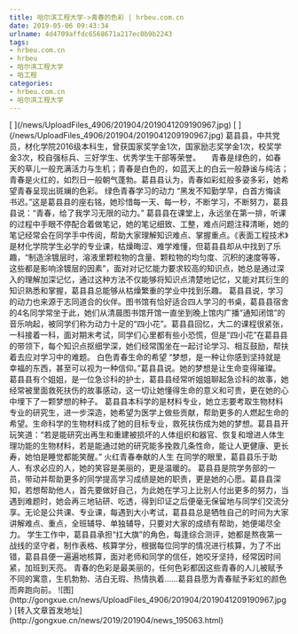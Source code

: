 ```yaml
---
title: 哈尔滨工程大学->青春的色彩 | hrbeu.com.cn
date: 2019-05-06 09:43:34
urlname: 4d4709affdc6568671a217ec0b9b2243
tags: 
- hrbeu.com.cn
- hrbeu
- 哈尔滨工程大学
- 哈工程
categories:
- hrbeu.com.cn
- 哈尔滨工程大学
---
```


<?xml:namespace prefix = "o" ns = "urn:schemas-microsoft-com:office:office" />[ ](/news/UploadFiles_4906/201904/2019041209190967.jpg)

[ ](/news/UploadFiles_4906/201904/2019041209190967.jpg)

葛县县，中共党员，材化学院2016级本科生，曾获国家奖学金1次，国家励志奖学金1次，校奖学金3次，校自强标兵、三好学生、优秀学生干部等荣誉。

 

 

青春是绿色的，如春天的草儿一般充满活力与生机；青春是白色的，如蓝天上的白云一般静谧与纯洁；青春是火红的，如烈日一般朝气蓬勃。葛县县认为，青春如彩虹般多姿多彩，她希望青春呈现出斑斓的色彩。

绿色青春学习的动力

“黑发不知勤学早，白首方悔读书迟。”这是葛县县的座右铭，她珍惜每一天、每一秒，不断学习，不断努力，葛县县说：“青春，给了我学习无限的动力。”

葛县县在课堂上，永远坐在第一排，听课的过程中手眼不停配合着做笔记，她的笔记细致、工整，难点问题注释清晰，她的笔记经常会在同学手中传阅，帮助大家理解知识难点、掌握重点。《表面工程技术》是材化学院学生必学的专业课，枯燥晦涩、难学难懂，但葛县县却从中找到了乐趣，“制造涂镀层时，溶液里颗粒物的含量、颗粒物的均匀度、沉积的速度等等，这些都是影响涂镀层的因素”，面对对记忆能力要求较高的知识点，她总是通过深入的理解加深记忆，通过这种方法不仅能够将知识点清楚地记忆，又能对其衍生的知识熟悉和掌握，葛县县总能够从枯燥繁重的学业中找到乐趣。

葛县县说，学习的动力也来源于志同道合的伙伴。图书馆有恰好适合四人学习的书桌，葛县县宿舍的4名同学常坐于此，她们从清晨图书馆开馆一直坐到晚上馆内广播“通知闭馆”的音乐响起，被同学们称为动力十足的“四小花”。葛县县回忆，大二的课程很紧张，一科接着一科，面对期末考试，同学们心里都有些小恐慌，但是“四小花”在葛县县的带领下，每个知识点抠细学深，她们经常围坐在一起讨论学习、相互鼓励，帮扶着去应对学习中的难题。

白色青春生命的希望

“梦想，是一种让你感到坚持就是幸福的东西，甚至可以视为一种信仰。”葛县县说。她的梦想是让生命变得璀璨。

葛县县有个姐姐，是一位急诊科的护士，葛县县经常听姐姐聊起急诊科的故事，她经常被里面救死扶伤的故事感动，这一切让她懂得生命的意义和可贵，更在她的心中埋下了一颗梦想的种子。

葛县县本科学的是材料专业，她立志要考取生物材料专业的研究生，进一步深造，她希望为医学上做些贡献，帮助更多的人燃起生命的希望。生命科学的生物材料成了她的目标专业，救死扶伤成为她的梦想。葛县县开玩笑道：“若是能研究出再生和重建被损坏的人体组织和器官、恢复和增进人体生理功能的生物材料，若是能通过她的研究能多挽救几条性命，能让人更健康、更长寿，她怕是睡觉都能笑醒。”

火红青春奉献的人生

在同学的眼里，葛县县乐于助人、有求必应的人，她的笑容是美丽的，更是温暖的。

葛县县是院学务部的一员，带动并帮助更多的同学提高学习成绩是她的职责，更是她的心愿。葛县县深知，若想帮助他人，首先要做好自己，为此她在学习上比别人付出更多的努力，当遇到难题时，她会再三地钻研、吃透，得到印证之后便毫无保留地与同学们交流分享。无论是公共课、专业课，每遇到大小考试，葛县县总是牺牲自己的时间为大家讲解难点、重点，全班辅导、单独辅导，只要对大家的成绩有帮助，她便竭尽全力。

学生工作中，葛县县承担“扛大旗”的角色，每逢综合测评，她都是熬夜第一战线的坚守者，制作表格、核算学分，根据每位同学的情况进行核算，为了不出错，葛县县便一遍遍地核算，面对老师和同学的信任，她咬牙坚持，经常因时间紧，加班到天亮。

青春的色彩是最美丽的，任何色彩都因这些青春的人儿被赋予不同的寓意，生机勃勃、洁白无瑕、热情执着……葛县县愿为青春赋予彩虹的颜色而奔跑向前。

![图](http://gongxue.cn/news/UploadFiles_4906/201904/2019041209190967.jpg)

[转入文章首发地址](http://gongxue.cn/news/2019/201904/news_195063.html)